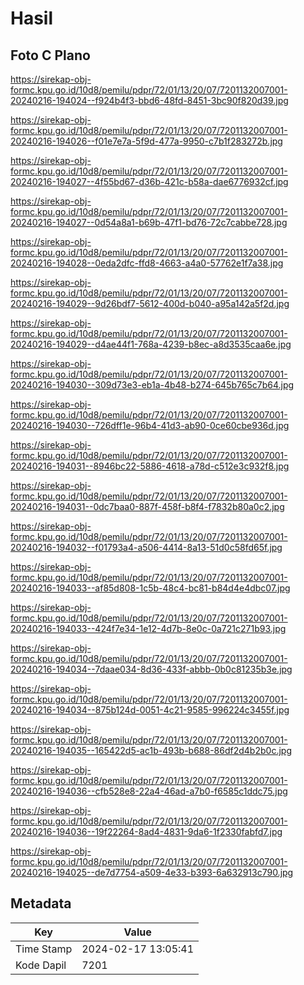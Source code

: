 # Hasil

## Foto C Plano

https://sirekap-obj-formc.kpu.go.id/10d8/pemilu/pdpr/72/01/13/20/07/7201132007001-20240216-194024--f924b4f3-bbd6-48fd-8451-3bc90f820d39.jpg

https://sirekap-obj-formc.kpu.go.id/10d8/pemilu/pdpr/72/01/13/20/07/7201132007001-20240216-194026--f01e7e7a-5f9d-477a-9950-c7b1f283272b.jpg

https://sirekap-obj-formc.kpu.go.id/10d8/pemilu/pdpr/72/01/13/20/07/7201132007001-20240216-194027--4f55bd67-d36b-421c-b58a-dae6776932cf.jpg

https://sirekap-obj-formc.kpu.go.id/10d8/pemilu/pdpr/72/01/13/20/07/7201132007001-20240216-194027--0d54a8a1-b69b-47f1-bd76-72c7cabbe728.jpg

https://sirekap-obj-formc.kpu.go.id/10d8/pemilu/pdpr/72/01/13/20/07/7201132007001-20240216-194028--0eda2dfc-ffd8-4663-a4a0-57762e1f7a38.jpg

https://sirekap-obj-formc.kpu.go.id/10d8/pemilu/pdpr/72/01/13/20/07/7201132007001-20240216-194029--9d26bdf7-5612-400d-b040-a95a142a5f2d.jpg

https://sirekap-obj-formc.kpu.go.id/10d8/pemilu/pdpr/72/01/13/20/07/7201132007001-20240216-194029--d4ae44f1-768a-4239-b8ec-a8d3535caa6e.jpg

https://sirekap-obj-formc.kpu.go.id/10d8/pemilu/pdpr/72/01/13/20/07/7201132007001-20240216-194030--309d73e3-eb1a-4b48-b274-645b765c7b64.jpg

https://sirekap-obj-formc.kpu.go.id/10d8/pemilu/pdpr/72/01/13/20/07/7201132007001-20240216-194030--726dff1e-96b4-41d3-ab90-0ce60cbe936d.jpg

https://sirekap-obj-formc.kpu.go.id/10d8/pemilu/pdpr/72/01/13/20/07/7201132007001-20240216-194031--8946bc22-5886-4618-a78d-c512e3c932f8.jpg

https://sirekap-obj-formc.kpu.go.id/10d8/pemilu/pdpr/72/01/13/20/07/7201132007001-20240216-194031--0dc7baa0-887f-458f-b8f4-f7832b80a0c2.jpg

https://sirekap-obj-formc.kpu.go.id/10d8/pemilu/pdpr/72/01/13/20/07/7201132007001-20240216-194032--f01793a4-a506-4414-8a13-51d0c58fd65f.jpg

https://sirekap-obj-formc.kpu.go.id/10d8/pemilu/pdpr/72/01/13/20/07/7201132007001-20240216-194033--af85d808-1c5b-48c4-bc81-b84d4e4dbc07.jpg

https://sirekap-obj-formc.kpu.go.id/10d8/pemilu/pdpr/72/01/13/20/07/7201132007001-20240216-194033--424f7e34-1e12-4d7b-8e0c-0a721c271b93.jpg

https://sirekap-obj-formc.kpu.go.id/10d8/pemilu/pdpr/72/01/13/20/07/7201132007001-20240216-194034--7daae034-8d36-433f-abbb-0b0c81235b3e.jpg

https://sirekap-obj-formc.kpu.go.id/10d8/pemilu/pdpr/72/01/13/20/07/7201132007001-20240216-194034--875b124d-0051-4c21-9585-996224c3455f.jpg

https://sirekap-obj-formc.kpu.go.id/10d8/pemilu/pdpr/72/01/13/20/07/7201132007001-20240216-194035--165422d5-ac1b-493b-b688-86df2d4b2b0c.jpg

https://sirekap-obj-formc.kpu.go.id/10d8/pemilu/pdpr/72/01/13/20/07/7201132007001-20240216-194036--cfb528e8-22a4-46ad-a7b0-f6585c1ddc75.jpg

https://sirekap-obj-formc.kpu.go.id/10d8/pemilu/pdpr/72/01/13/20/07/7201132007001-20240216-194036--19f22264-8ad4-4831-9da6-1f2330fabfd7.jpg

https://sirekap-obj-formc.kpu.go.id/10d8/pemilu/pdpr/72/01/13/20/07/7201132007001-20240216-194025--de7d7754-a509-4e33-b393-6a632913c790.jpg


## Metadata

| Key        | Value               |
| ---------- | ------------------- |
| Time Stamp | 2024-02-17 13:05:41 |
| Kode Dapil | 7201                |



